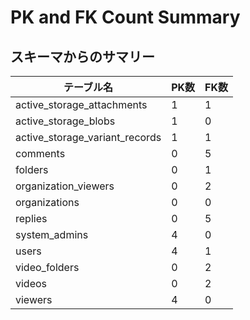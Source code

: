 
# PK and FK Count Summary

## スキーマからのサマリー
| テーブル名 | PK数 | FK数 |
| --- | --- | --- |
| active_storage_attachments | 1 | 1 |
| active_storage_blobs | 1 | 0 |
| active_storage_variant_records | 1 | 1 |
| comments | 0 | 5 |
| folders | 0 | 1 |
| organization_viewers | 0 | 2 |
| organizations | 0 | 0 |
| replies | 0 | 5 |
| system_admins | 4 | 0 |
| users | 4 | 1 |
| video_folders | 0 | 2 |
| videos | 0 | 2 |
| viewers | 4 | 0 |

